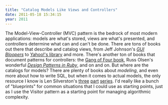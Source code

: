 ```yaml
---
title: "Catalog Models Like Views and Controllers"
date: 2011-05-18 15:34:15
year: 2011
---
```

The Model-View-Controller (MVC) pattern is the bedrock of most modern applications: models are what's stored, views are what's presented, and controllers determine what can and can't be done.  There are tons of books out there that describe and catalog views, from Jeff Johnson's <a href="http://www.amazon.com/gp/product/0123706432/"><em>GUI Bloopers</em></a> to <a href="http://developer.yahoo.com/ypatterns/">Yahoo!'s library</a> and more. There's another ton of books that document patterns for controllers: the <a href="http://www.amazon.com/Design-Patterns-Elements-Reusable-Object-Oriented/dp/0201633612/">Gang of Four book</a>, Russ Olsen's wonderful <a href="http://www.amazon.com/Design-Patterns-Ruby-Russ-Olsen/dp/0321490452/"><em>Design Patterns in Ruby</em></a>, and on and on.  But where are the catalogs for models? There are plenty of books about <em>modeling</em>, and even more about how to write SQL, but when it comes to actual models, the only resource I know is Len Silverston's <a href="http://www.amazon.com/Data-Model-Resource-Book-Vol/dp/0471380237/">three</a> <a href="http://www.amazon.com/Data-Model-Resource-Book-Vol/dp/0471353485/">part</a> <a href="http://www.amazon.com/Data-Model-Resource-Book-Vol/dp/0470178450/">series</a>. I'd really like a bunch of "blueprints" for common situations that I could use as starting points, just as I use the Visitor pattern as a starting point for managing algorithmic complexity.

